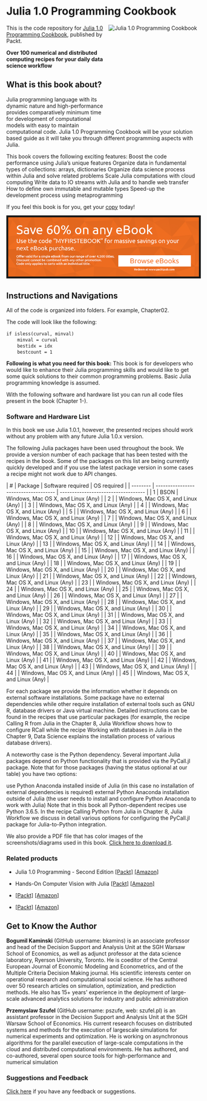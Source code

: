 # Julia 1.0 Programming Cookbook

<a href="https://www.packtpub.com/application-development/julia-10-programming-cookbook?utm_source=github&utm_medium=repository&utm_campaign=9781788998369 "><img src="https://d1ldz4te4covpm.cloudfront.net/sites/default/files/imagecache/ppv4_main_book_cover/B10009_MockupCover.png" alt="Julia 1.0 Programming Cookbook" height="256px" align="right"></a>

This is the code repository for [Julia 1.0 Programming Cookbook](https://www.packtpub.com/application-development/julia-10-programming-cookbook?utm_source=github&utm_medium=repository&utm_campaign=9781788998369 ), published by Packt.

**Over 100 numerical and distributed computing recipes for your daily data science workflow**

## What is this book about?
Julia programming language with its dynamic nature and high-performance provides comparatively minimum time for development of computational models with easy to maintain computational code. Julia 1.0 Programming Cookbook will be your solution based guide as it will take you through different programming aspects with Julia.

This book covers the following exciting features:
Boost the code performance using Julia’s unique features 
Organize data in fundamental types of collections: arrays, dictionaries 
Organize data science process within Julia and solve related problems 
Scale Julia computations with cloud computing 
Write data to IO streams with Julia and to handle web transfer 
How to define own immutable and mutable types 
Speed-up the development process using metaprogramming 

If you feel this book is for you, get your [copy](https://www.amazon.com/dp/1788998367) today!

<a href="https://www.packtpub.com/?utm_source=github&utm_medium=banner&utm_campaign=GitHubBanner"><img src="https://raw.githubusercontent.com/PacktPublishing/GitHub/master/GitHub.png" 
alt="https://www.packtpub.com/" border="5" /></a>

## Instructions and Navigations
All of the code is organized into folders. For example, Chapter02.

The code will look like the following:
```
if isless(curval, minval)
    minval = curval 
    bestidx = idx
    bestcount = 1
```

**Following is what you need for this book:**
This book is for developers who would like to enhance their Julia programming skills and would like to get some quick solutions to their common programming problems. Basic Julia programming knowledge is assumed.

With the following software and hardware list you can run all code files present in the book (Chapter 1-).
### Software and Hardware List
In this book we use Julia 1.0.1, however, the presented recipes should work without any problem with any future Julia 1.0.x version.

The following Julia packages have been used throughout the book. We provide a version number of each package that has been tested with the recipes in the book. Some of the packages on this list are being currently quickly developed and if you use the latest package version in some cases a recipe might not work due to API changes.


| # | Package | Software required | OS required |
| -------- | ------------------------------------ | ----------------------------------- |
| 1 | BSON | Windows, Mac OS X, and Linux (Any) |
| 2 |  | Windows, Mac OS X, and Linux (Any) |
| 3 |  | Windows, Mac OS X, and Linux (Any) |
| 4 |  | Windows, Mac OS X, and Linux (Any) |
| 5 |  | Windows, Mac OS X, and Linux (Any) |
| 6 |  | Windows, Mac OS X, and Linux (Any) |
| 7 |  | Windows, Mac OS X, and Linux (Any) |
| 8 |  | Windows, Mac OS X, and Linux (Any) |
| 9 |  | Windows, Mac OS X, and Linux (Any) |
| 10 |  | Windows, Mac OS X, and Linux (Any) |
| 11 |  | Windows, Mac OS X, and Linux (Any) |
| 12 |  | Windows, Mac OS X, and Linux (Any) |
| 13 |  | Windows, Mac OS X, and Linux (Any) |
| 14 |  | Windows, Mac OS X, and Linux (Any) |
| 15 |  | Windows, Mac OS X, and Linux (Any) |
| 16 |  | Windows, Mac OS X, and Linux (Any) |
| 17 |  | Windows, Mac OS X, and Linux (Any) |
| 18 |  | Windows, Mac OS X, and Linux (Any) |
| 19 |  | Windows, Mac OS X, and Linux (Any) |
| 20 |  | Windows, Mac OS X, and Linux (Any) |
| 21 |  | Windows, Mac OS X, and Linux (Any) |
| 22 |  | Windows, Mac OS X, and Linux (Any) |
| 23 |  | Windows, Mac OS X, and Linux (Any) |
| 24 |  | Windows, Mac OS X, and Linux (Any) |
| 25 |  | Windows, Mac OS X, and Linux (Any) |
| 26 |  | Windows, Mac OS X, and Linux (Any) |
| 27 |  | Windows, Mac OS X, and Linux (Any) |
| 28 |  | Windows, Mac OS X, and Linux (Any) |
| 29 |  | Windows, Mac OS X, and Linux (Any) |
| 30 |  | Windows, Mac OS X, and Linux (Any) |
| 31 |  | Windows, Mac OS X, and Linux (Any) |
| 32 |  | Windows, Mac OS X, and Linux (Any) |
| 33 |  | Windows, Mac OS X, and Linux (Any) |
| 34 |  | Windows, Mac OS X, and Linux (Any) |
| 35 |  | Windows, Mac OS X, and Linux (Any) |
| 36 |  | Windows, Mac OS X, and Linux (Any) |
| 37 |  | Windows, Mac OS X, and Linux (Any) |
| 38 |  | Windows, Mac OS X, and Linux (Any) |
| 39 |  | Windows, Mac OS X, and Linux (Any) |
| 40 |  | Windows, Mac OS X, and Linux (Any) |
| 41 |  | Windows, Mac OS X, and Linux (Any) |
| 42 |  | Windows, Mac OS X, and Linux (Any) |
| 43 |  | Windows, Mac OS X, and Linux (Any) |
| 44 |  | Windows, Mac OS X, and Linux (Any) |
| 45 |  | Windows, Mac OS X, and Linux (Any) |

For each package we provide the information whether it depends on external software installations. Some package have no external dependencies while other require installation of external tools such as GNU R, database drivers or Java virtual machine. Detailed instructions can be found in the recipes that use particular packages (for example, the recipe Calling R from Julia in the Chapter 8, Julia Workflow shows how to configure RCall while the recipe Working with databases in Julia in the Chapter 9, Data Science explains the installation process of various database drivers).

A noteworthy case is the Python dependency. Several important Julia packages depend on Python functionality that is provided via the PyCall.jl package. Note that for those packages (having the status optional  at our table) you have two options:

use Python Anaconda installed inside of Julia (in this case no installation of external dependencies is required)
external Python Anaconda installation outside of Julia (the user needs to install and configure Python Anaconda to work with Julia)
Note that in this book all Python-dependent recipes use Python 3.6.5.  In the recipe Calling Python from Julia in Chapter 8, Julia Workflow we discuss in detail various options for configuring the PyCall.jl package for Julia-to-Python integration.


We also provide a PDF file that has color images of the screenshots/diagrams used in this book. [Click here to download it](https://www.packtpub.com/sites/default/files/downloads/9781788998369_ColorImages.pdf).

### Related products
* Julia 1.0 Programming - Second Edition [[Packt]](https://www.packtpub.com/application-development/julia-10-programming-second-edition?utm_source=github&utm_medium=repository&utm_campaign=9781788999090 ) [[Amazon]](https://www.amazon.com/dp/1788999096)

* Hands-On Computer Vision with Julia [[Packt]](https://www.packtpub.com/application-development/hands-computer-vision-julia?utm_source=github&utm_medium=repository&utm_campaign=9781788998796 ) [[Amazon]](https://www.amazon.com/dp/B07CSPBV11)

*  [[Packt]]() [[Amazon]](https://www.amazon.com/dp/)

*  [[Packt]]() [[Amazon]](https://www.amazon.com/dp/)

## Get to Know the Author
**Bogumil Kaminski**
(GitHub username: bkamins) is an associate professor and head of the
Decision Support and Analysis Unit at the SGH Warsaw School of Economics, as well as
adjunct professor at the data science laboratory, Ryerson University, Toronto. He is coeditor
of the Central European Journal of Economic Modeling and Econometrics, and of the
Multiple Criteria Decision Making journal. His scientific interests center on operational
research and computational social science. He has authored over 50 research articles on
simulation, optimization, and prediction methods. He also has 15+ years' experience in the
deployment of large-scale advanced analytics solutions for industry and public
administration

**Przemyslaw Szufel**
(GitHub username: pszufe, web: szufel.pl) is an assistant professor in
the Decision Support and Analysis Unit at the SGH Warsaw School of Economics. His
current research focuses on distributed systems and methods for the execution of largescale
simulations for numerical experiments and optimization. He is working on
asynchronous algorithms for the parallel execution of large-scale computations in the cloud
and distributed computational environments. He has authored, and co-authored, several
open source tools for high-performance and numerical simulation


### Suggestions and Feedback
[Click here](https://docs.google.com/forms/d/e/1FAIpQLSdy7dATC6QmEL81FIUuymZ0Wy9vH1jHkvpY57OiMeKGqib_Ow/viewform) if you have any feedback or suggestions.



